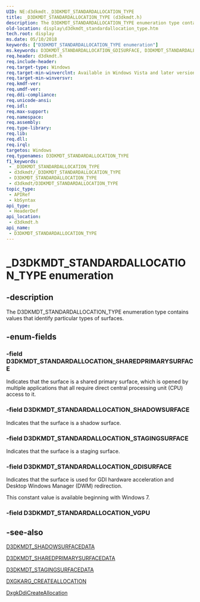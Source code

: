 ```yaml
---
UID: NE:d3dkmdt._D3DKMDT_STANDARDALLOCATION_TYPE
title: _D3DKMDT_STANDARDALLOCATION_TYPE (d3dkmdt.h)
description: The D3DKMDT_STANDARDALLOCATION_TYPE enumeration type contains values that identify particular types of surfaces.
old-location: display\d3dkmdt_standardallocation_type.htm
tech.root: display
ms.date: 05/10/2018
keywords: ["D3DKMDT_STANDARDALLOCATION_TYPE enumeration"]
ms.keywords: D3DKMDT_STANDARDALLOCATION_GDISURFACE, D3DKMDT_STANDARDALLOCATION_SHADOWSURFACE, D3DKMDT_STANDARDALLOCATION_SHAREDPRIMARYSURFACE, D3DKMDT_STANDARDALLOCATION_STAGINGSURFACE, D3DKMDT_STANDARDALLOCATION_TYPE, D3DKMDT_STANDARDALLOCATION_TYPE enumeration [Display Devices], DmEnums_d1c8e6c1-098d-4c01-9d26-7506ea59f34f.xml, _D3DKMDT_STANDARDALLOCATION_TYPE, d3dkmdt/D3DKMDT_STANDARDALLOCATION_GDISURFACE, d3dkmdt/D3DKMDT_STANDARDALLOCATION_SHADOWSURFACE, d3dkmdt/D3DKMDT_STANDARDALLOCATION_SHAREDPRIMARYSURFACE, d3dkmdt/D3DKMDT_STANDARDALLOCATION_STAGINGSURFACE, d3dkmdt/D3DKMDT_STANDARDALLOCATION_TYPE, display.d3dkmdt_standardallocation_type
req.header: d3dkmdt.h
req.include-header:
req.target-type: Windows
req.target-min-winverclnt: Available in Windows Vista and later versions of the Windows operating systems.
req.target-min-winversvr: 
req.kmdf-ver: 
req.umdf-ver: 
req.ddi-compliance: 
req.unicode-ansi: 
req.idl: 
req.max-support: 
req.namespace: 
req.assembly: 
req.type-library: 
req.lib: 
req.dll: 
req.irql: 
targetos: Windows
req.typenames: D3DKMDT_STANDARDALLOCATION_TYPE
f1_keywords:
 - _D3DKMDT_STANDARDALLOCATION_TYPE
 - d3dkmdt/_D3DKMDT_STANDARDALLOCATION_TYPE
 - D3DKMDT_STANDARDALLOCATION_TYPE
 - d3dkmdt/D3DKMDT_STANDARDALLOCATION_TYPE
topic_type:
 - APIRef
 - kbSyntax
api_type:
 - HeaderDef
api_location:
 - d3dkmdt.h
api_name:
 - D3DKMDT_STANDARDALLOCATION_TYPE
---
```


# _D3DKMDT_STANDARDALLOCATION_TYPE enumeration


## -description

The D3DKMDT_STANDARDALLOCATION_TYPE enumeration type contains values that identify particular types of surfaces.

## -enum-fields

### -field D3DKMDT_STANDARDALLOCATION_SHAREDPRIMARYSURFACE

Indicates that the surface is a shared primary surface, which is opened by multiple applications that all require direct central processing unit (CPU) access to it.

### -field D3DKMDT_STANDARDALLOCATION_SHADOWSURFACE

Indicates that the surface is a shadow surface.

### -field D3DKMDT_STANDARDALLOCATION_STAGINGSURFACE

Indicates that the surface is a staging surface.

### -field D3DKMDT_STANDARDALLOCATION_GDISURFACE

Indicates that the surface is used for GDI hardware acceleration and Desktop Windows Manager (DWM) redirection.

This constant value is available beginning with Windows 7.

### -field D3DKMDT_STANDARDALLOCATION_VGPU

## -see-also

<a href="/windows-hardware/drivers/ddi/d3dkmdt/ns-d3dkmdt-_d3dkmdt_shadowsurfacedata">D3DKMDT_SHADOWSURFACEDATA</a>



<a href="/windows-hardware/drivers/ddi/d3dkmdt/ns-d3dkmdt-_d3dkmdt_sharedprimarysurfacedata">D3DKMDT_SHAREDPRIMARYSURFACEDATA</a>



<a href="/windows-hardware/drivers/ddi/d3dkmdt/ns-d3dkmdt-_d3dkmdt_stagingsurfacedata">D3DKMDT_STAGINGSURFACEDATA</a>



<a href="/windows-hardware/drivers/ddi/d3dkmddi/ns-d3dkmddi-_dxgkarg_createallocation">DXGKARG_CREATEALLOCATION</a>



<a href="/windows-hardware/drivers/ddi/d3dkmddi/nc-d3dkmddi-dxgkddi_createallocation">DxgkDdiCreateAllocation</a>
